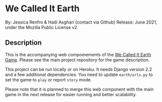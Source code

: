 # We Called It Earth

By: Jessica Renfro & Hadi Asghari (contact via Github)
Release: June 2021, under the Mozilla Public License v2

## Description 
This is the accompanying web compomements of the [We Called It Earth Game](https://github.com/hadiasghari/calledearth-game). Please see the main  project repository for the game description.

This project can be run locally or on Heroku. It needs Django version 2.2 and a few additional dependencies. You need to update `earth/urls.py` to set the game to `play` or report `story` mode.

Please note that it is planned to merge this web component with the main game in the next release for easier running and better scalability. 


